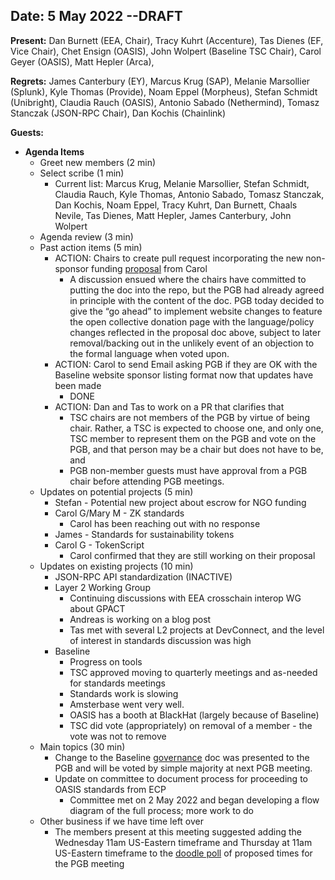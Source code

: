 
## Date: 5 May 2022  --DRAFT

**Present:**  Dan Burnett (EEA, Chair), Tracy Kuhrt (Accenture), Tas Dienes (EF, Vice Chair), Chet Ensign (OASIS), John Wolpert (Baseline TSC Chair), Carol Geyer (OASIS), Matt Hepler (Arca), 

**Regrets:**  James Canterbury (EY), Marcus Krug (SAP), Melanie Marsollier (Splunk), Kyle Thomas (Provide), Noam Eppel (Morpheus), Stefan Schmidt (Unibright), Claudia Rauch (OASIS), Antonio Sabado (Nethermind), Tomasz Stanczak (JSON-RPC Chair), Dan Kochis (Chainlink)

**Guests:** 



* **Agenda Items**
    * Greet new members (2 min)
    * Select scribe (1 min)
        * Current list: Marcus Krug, Melanie Marsollier, Stefan Schmidt, Claudia Rauch, Kyle Thomas, Antonio Sabado, Tomasz Stanczak, Dan Kochis, Noam Eppel, Tracy Kuhrt, Dan Burnett, Chaals Nevile, Tas Dienes, Matt Hepler, James Canterbury, John Wolpert
    * Agenda review (3 min)
    * Past action items (5 min)
        * ACTION: Chairs to create pull request incorporating the new non-sponsor funding [proposal](https://docs.google.com/document/d/1LLO5ER3cHhpO7LzB9gYz1SLf-xMHA7-nVd9-QYglmgA/edit) from Carol
            * A discussion ensued where the chairs have committed to putting the doc into the repo, but the PGB had already agreed in principle with the content of the doc.  PGB today decided to give the “go ahead” to implement website changes to feature the open collective donation page with the language/policy changes reflected in the proposal doc above, subject to later removal/backing out in the unlikely event of an objection to the formal language when voted upon.
        * ACTION: Carol to send Email asking PGB if they are OK with the Baseline website sponsor listing format now that updates have been made
            * DONE
        * ACTION: Dan and Tas to work on a PR that clarifies that
            * TSC chairs are not members of the PGB by virtue of being chair.  Rather, a TSC is expected to choose one, and only one, TSC member to represent them on the PGB and vote on the PGB, and that person may be a chair but does not have to be, and
            * PGB non-member guests must have approval from a PGB chair before attending PGB meetings.
    * Updates on potential projects (5 min)
        * Stefan - Potential new project about escrow for NGO funding
        * Carol G/Mary M - ZK standards  
            * Carol has been reaching out with no response
        * James - Standards for sustainability tokens
        * Carol G - TokenScript
            * Carol confirmed that they are still working on their proposal
    * Updates on existing projects (10 min)
        * JSON-RPC API standardization (INACTIVE)
        * Layer 2 Working Group
            * Continuing discussions with EEA crosschain interop WG about GPACT
            * Andreas is working on a blog post 
            * Tas met with several L2 projects at DevConnect, and the level of interest in standards discussion was high
        * Baseline
            * Progress on tools
            * TSC approved moving to quarterly meetings and as-needed for standards meetings
            * Standards work is slowing
            * Amsterbase went very well.
            * OASIS has a booth at BlackHat (largely because of Baseline)
            * TSC did vote (appropriately) on removal of a member - the vote was not to remove
    * Main topics (30 min)
        * Change to the Baseline [governance](https://docs.google.com/document/d/1gDqvG4Wj7Z1jZgS6ESFLBiOMKOrclSDVftL6iDCc0HM/edit?usp=sharing) doc was presented to the PGB and will be voted by simple majority at next PGB meeting. 
        * Update on committee to document process for proceeding to OASIS standards from ECP
            * Committee met on 2 May 2022 and began developing a flow diagram of the full process; more work to do
    * Other business if we have time left over
        * The members present at this meeting suggested adding the Wednesday 11am US-Eastern timeframe and Thursday at 11am US-Eastern timeframe to the [doodle poll](https://doodle.com/meeting/participate/id/e0RP3MXb) of proposed times for the PGB meeting  

